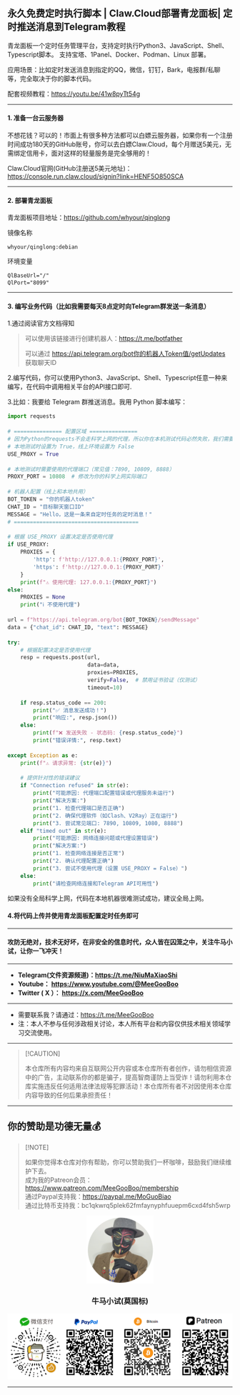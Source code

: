 ## 永久免费定时执行脚本 | Claw.Cloud部署青龙面板| 定时推送消息到Telegram教程

青龙面板一个定时任务管理平台，支持定时执行Python3、JavaScript、Shell、Typescript脚本。 支持宝塔、1Panel、Docker、Podman、Linux 部署。

应用场景：比如定时发送消息到指定的QQ，微信，钉钉，Bark，电报群/私聊等，完全取决于你的脚本代码。

配套视频教程：https://youtu.be/41w8pyTt54g

****

#### 1. 准备一台云服务器

不想花钱？可以的！市面上有很多种方法都可以白嫖云服务器，如果你有一个注册时间成功180天的GitHub账号，你可以去白嫖Claw.Cloud，每个月赠送5美元，无需绑定信用卡，面对这样的轻量服务是完全够用的！

Claw.Cloud官网(GitHub注册送5美元地址)：https://console.run.claw.cloud/signin?link=HENF5O850SCA

****

#### 2. 部署青龙面板

青龙面板项目地址：https://github.com/whyour/qinglong

镜像名称

```
whyour/qinglong:debian
```

环境变量

```
QlBaseUrl="/"
QlPort="8099"
```



****

#### 3. 编写业务代码（比如我需要每天8点定时向Telegram群发送一条消息）

1.通过阅读官方文档得知

> 可以使用该链接进行创建机器人：https://t.me/botfather
>
> 可以通过 https://api.telegram.org/bot你的机器人Token值/getUpdates  获取聊天ID

2.编写代码，你可以使用Python3、JavaScript、Shell、Typescript任意一种来编写，在代码中调用相关平台的API接口即可.

3.比如：我要给 Telegram 群推送消息。我用 Python 脚本编写：

```python
import requests

# =============== 配置区域 ===============
# 因为Python的requests不会走科学上网的代理，所以你在本机测试代码必然失败，我们需要配置一下
# 本地测试时设置为 True，线上环境设置为 False
USE_PROXY = True

# 本地测试时需要使用的代理端口（常见值：7890, 10809, 8888）
PROXY_PORT = 10808  # 修改为你的科学上网实际端口

# 机器人配置（线上和本地共用）
BOT_TOKEN = "你的机器人token"
CHAT_ID = "目标聊天窗口ID"
MESSAGE = "Hello，这是一条来自定时任务的定时消息！"
# =======================================

# 根据 USE_PROXY 设置决定是否使用代理
if USE_PROXY:
    PROXIES = {
        'http': f'http://127.0.0.1:{PROXY_PORT}',
        'https': f'http://127.0.0.1:{PROXY_PORT}'
    }
    print(f"⚠️ 使用代理: 127.0.0.1:{PROXY_PORT}")
else:
    PROXIES = None
    print("ℹ️ 不使用代理")

url = f"https://api.telegram.org/bot{BOT_TOKEN}/sendMessage"
data = {"chat_id": CHAT_ID, "text": MESSAGE}

try:
    # 根据配置决定是否使用代理
    resp = requests.post(url, 
                         data=data, 
                         proxies=PROXIES, 
                         verify=False,  # 禁用证书验证（仅测试）
                         timeout=10)
    
    if resp.status_code == 200:
        print("✅ 消息发送成功！")
        print("响应:", resp.json())
    else:
        print(f"❌ 发送失败 - 状态码: {resp.status_code}")
        print("错误详情:", resp.text)
        
except Exception as e:
    print(f"⚠️ 请求异常: {str(e)}")
    
    # 提供针对性的错误建议
    if "Connection refused" in str(e):
        print("可能原因: 代理端口配置错误或代理服务未运行")
        print("解决方案:")
        print("1. 检查代理端口是否正确")
        print("2. 确保代理软件（如Clash、V2Ray）正在运行")
        print("3. 尝试常见端口: 7890, 10809, 1080, 8888")
    elif "timed out" in str(e):
        print("可能原因: 网络连接问题或代理设置错误")
        print("解决方案:")
        print("1. 检查网络连接是否正常")
        print("2. 确认代理配置正确")
        print("3. 尝试不使用代理（设置 USE_PROXY = False）")
    else:
        print("请检查网络连接和Telegram API可用性")
```

如果没有全局科学上网，代码在本地机器很难测试成功，建议全局上网。

#### 4.将代码上传并使用青龙面板配置定时任务即可






****

#### 攻防无绝对，技术无好坏，在非安全的信息时代，众人皆在囚笼之中，关注牛马小试，让你一飞冲天！

****

- **Telegram(文件资源频道)：https://t.me/NiuMaXiaoShi**
- **Youtube：  https://www.youtube.com/@MeeGooBoo**
- **Twitter ( X ）：  https://x.com/MeeGooBoo**

****

- 需要联系我？请通过：https://t.me/MeeGooBoo
- 注：本人不参与任何涉政相关讨论，本人所有平台和内容仅供技术相关领域学习交流使用。

****

>  [!CAUTION]
>
> 本仓库所有内容均来自互联网公开内容或本仓库所有者创作，请勿相信资源中的广告，主动联系你的都是骗子，提高智商谨防上当受诈！请勿利用本仓库实施违反任何适用法律法规等犯罪活动！本仓库所有者不对因使用本仓库内容导致的任何后果承担责任！

****

## 你的赞助是功德无量💰

>  [!NOTE]
>
> 如果你觉得本仓库对你有帮助，你可以赞助我们一杯咖啡，鼓励我们继续维护下去。<br>
> 成为我的Patreon会员：https://www.patreon.com/MeeGooBoo/membership<br>
> 通过Paypal支持我：https://paypal.me/MoGuoBiao<br>
> 通过比特币支持我：bc1qkwrq5plek62fmfaynyphfuuepm6cxd4fsh5wrp



<p align="center" >
    <img src="https://raw.githubusercontent.com/MeeGooBoo/2025/refs/heads/main/static/imgs/logo.png" width="150">
    <h3 align="center">牛马小试(莫国标)</h3>
    <p align="center">
        <img src="https://raw.githubusercontent.com/MeeGooBoo/2025/refs/heads/main/static/imgs/pays.png">
    </p>
</p>


****
